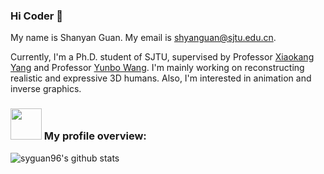 ### Hi Coder 👋
My name is Shanyan Guan. My email is shyanguan@sjtu.edu.cn. 

Currently, I'm a Ph.D. student of SJTU, supervised by Professor [Xiaokang Yang](https://scholar.google.com/citations?user=yDEavdMAAAAJ&hl=zh-CN) and Professor [Yunbo Wang](https://scholar.google.com/citations?hl=en&user=C8bGfr0AAAAJ&view_op=list_works). I'm mainly working on reconstructing realistic and expressive 3D humans. Also, I'm interested in animation and inverse graphics. 

### <img src="https://media.giphy.com/media/l46Cei9gnXaJFGInu/giphy.gif" width="50"> My profile overview:
![syguan96's github stats](https://github-readme-stats.vercel.app/api?username=syguan96&show_icons=true)

